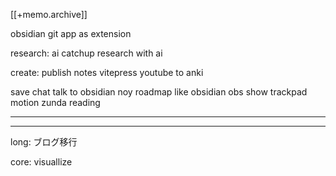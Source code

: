 [[+memo.archive]]


obsidian git
app as extension




research:
ai catchup
	research with ai


create:
publish notes
	vitepress
youtube to anki

save chat talk to obsidian
noy roadmap like obsidian
obs
	show trackpad motion
	zunda reading


---






---



long:
ブログ移行


core:
visuallize

